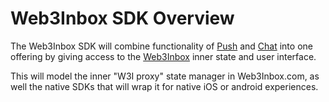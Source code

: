 # Web3Inbox SDK Overview

The Web3Inbox SDK will combine functionality of
[Push](../../clients/push/README.md) and [Chat](../../clients/chat/README.md) 
into one offering by giving access to the [Web3Inbox](https://web3inbox.com)
inner state and user interface. 

This will model the inner "W3I proxy" state manager in Web3Inbox.com, 
as well the native SDKs that will wrap it for native iOS or android experiences.
